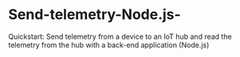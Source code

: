 # Send-telemetry-Node.js-
Quickstart: Send telemetry from a device to an IoT hub and read the telemetry from the hub with a back-end application (Node.js)
